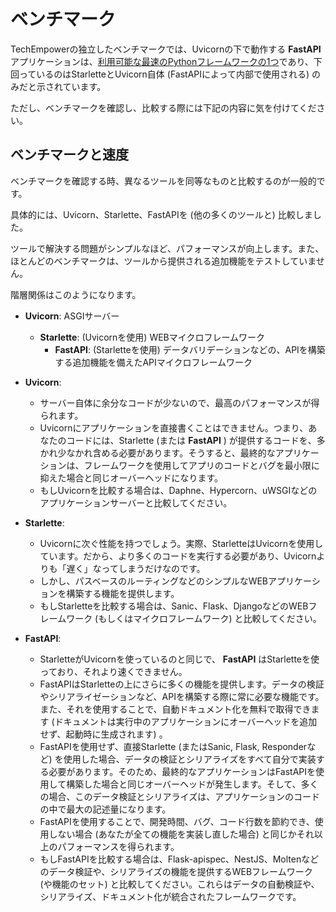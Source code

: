 # ベンチマーク

TechEmpowerの独立したベンチマークでは、Uvicornの下で動作する **FastAPI** アプリケーションは、<a href="https://www.techempower.com/benchmarks/#section=test&runid=7464e520-0dc2-473d-bd34-dbdfd7e85911&hw=ph&test=query&l=zijzen-7" class="external-link" target="_blank">利用可能な最速のPythonフレームワークの1つ</a>であり、下回っているのはStarletteとUvicorn自体 (FastAPIによって内部で使用される) のみだと示されています。

ただし、ベンチマークを確認し、比較する際には下記の内容に気を付けてください。

## ベンチマークと速度

ベンチマークを確認する時、異なるツールを同等なものと比較するのが一般的です。

具体的には、Uvicorn、Starlette、FastAPIを (他の多くのツールと) 比較しました。

ツールで解決する問題がシンプルなほど、パフォーマンスが向上します。また、ほとんどのベンチマークは、ツールから提供される追加機能をテストしていません。

階層関係はこのようになります。

* **Uvicorn**: ASGIサーバー
    * **Starlette**: (Uvicornを使用) WEBマイクロフレームワーク
        * **FastAPI**: (Starletteを使用) データバリデーションなどの、APIを構築する追加機能を備えたAPIマイクロフレームワーク

* **Uvicorn**:
    * サーバー自体に余分なコードが少ないので、最高のパフォーマンスが得られます。
    * Uvicornにアプリケーションを直接書くことはできません。つまり、あなたのコードには、Starlette (または **FastAPI** ) が提供するコードを、多かれ少なかれ含める必要があります。そうすると、最終的なアプリケーションは、フレームワークを使用してアプリのコードとバグを最小限に抑えた場合と同じオーバーヘッドになります。
    * もしUvicornを比較する場合は、Daphne、Hypercorn、uWSGIなどのアプリケーションサーバーと比較してください。
* **Starlette**:
    * Uvicornに次ぐ性能を持つでしょう。実際、StarletteはUvicornを使用しています。だから、より多くのコードを実行する必要があり、Uvicornよりも「遅く」なってしまうだけなのです。
    * しかし、パスベースのルーティングなどのシンプルなWEBアプリケーションを構築する機能を提供します。
    * もしStarletteを比較する場合は、Sanic、Flask、DjangoなどのWEBフレームワーク (もしくはマイクロフレームワーク) と比較してください。
* **FastAPI**:
    * StarletteがUvicornを使っているのと同じで、 **FastAPI** はStarletteを使っており、それより速くできません。
    * FastAPIはStarletteの上にさらに多くの機能を提供します。データの検証やシリアライゼーションなど、APIを構築する際に常に必要な機能です。また、それを使用することで、自動ドキュメント化を無料で取得できます (ドキュメントは実行中のアプリケーションにオーバーヘッドを追加せず、起動時に生成されます) 。
    * FastAPIを使用せず、直接Starlette (またはSanic, Flask, Responderなど) を使用した場合、データの検証とシリアライズをすべて自分で実装する必要があります。そのため、最終的なアプリケーションはFastAPIを使用して構築した場合と同じオーバーヘッドが発生します。そして、多くの場合、このデータ検証とシリアライズは、アプリケーションのコードの中で最大の記述量になります。
    * FastAPIを使用することで、開発時間、バグ、コード行数を節約でき、使用しない場合 (あなたが全ての機能を実装し直した場合) と同じかそれ以上のパフォーマンスを得られます。
    * もしFastAPIを比較する場合は、Flask-apispec、NestJS、Moltenなどのデータ検証や、シリアライズの機能を提供するWEBフレームワーク (や機能のセット) と比較してください。これらはデータの自動検証や、シリアライズ、ドキュメント化が統合されたフレームワークです。
